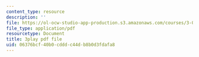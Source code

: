 ```yaml
---
content_type: resource
description: ''
file: https://ol-ocw-studio-app-production.s3.amazonaws.com/courses/3-091sc-introduction-to-solid-state-chemistry-fall-2010/06376bcf40b0cdddc44db8b0d3fdafa8_FVzaznYPCes.pdf
file_type: application/pdf
resourcetype: Document
title: 3play pdf file
uid: 06376bcf-40b0-cddd-c44d-b8b0d3fdafa8
---
```

